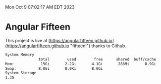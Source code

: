 Mon Oct  9 07:02:17 AM EDT 2023

# Angular Fifteen


This project is live at [https://angularfifteen.github.io](https://angularfifteen.github.io "fifteen!") thanks to Github.

```bash
System Memory
               total        used        free      shared  buff/cache   available
Mem:            15Gi       2.2Gi       4.1Gi       288Mi       8.9Gi        12Gi
Swap:          8.0Gi       0.0Ki       8.0Gi
System Storage
1.3G	.
```
```bash
